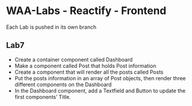# WAA-Labs - Reactify - Frontend

Each Lab is pushed in its own branch

## Lab7

- Create a container component called Dashboard
- Make a component called Post that holds Post information
- Create a component that will render all the posts called Posts
- Put the posts information in an array of Post objects, then render three different components on the Dashboard
- In the Dashboard component, add a Textfield and Button to update the first components’ Title.
